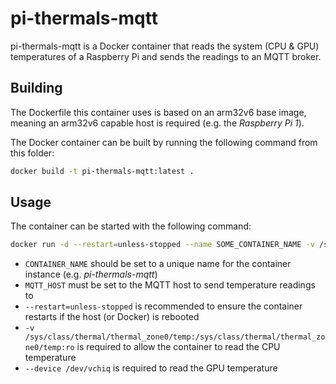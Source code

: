 # pi-thermals-mqtt

pi-thermals-mqtt is a Docker container that reads the system (CPU & GPU) temperatures of a Raspberry Pi and sends the readings to an MQTT broker.

## Building

The Dockerfile this container uses is based on an arm32v6 base image, meaning an arm32v6 capable host is required (e.g. the *Raspberry Pi 1*).

The Docker container can be built by running the following command from this folder:

```sh
docker build -t pi-thermals-mqtt:latest .
```

## Usage

The container can be started with the following command:

```sh
docker run -d --restart=unless-stopped --name SOME_CONTAINER_NAME -v /sys/class/thermal/thermal_zone0/temp:/sys/class/thermal/thermal_zone0/temp:ro --device /dev/vchiq pi-thermals-mqtt MQTT_HOST
```

- `CONTAINER_NAME` should be set to a unique name for the container instance (e.g. *pi-thermals-mqtt*)
- `MQTT_HOST` must be set to the MQTT host to send temperature readings to
- `--restart=unless-stopped` is recommended to ensure the container restarts if the host (or Docker) is rebooted
- `-v /sys/class/thermal/thermal_zone0/temp:/sys/class/thermal/thermal_zone0/temp:ro` is required to allow the container to read the CPU temperature
- `--device /dev/vchiq` is required to read the GPU temperature
